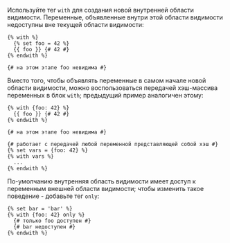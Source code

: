 Используйте тег ```with``` для создания новой внутренней области видимости. Переменные, объявленные внутри этой области видимости недоступны вне текущей области видимости:

```twig
{% with %}
  {% set foo = 42 %}
  {{ foo }} {# 42 #}
{% endwith %}

{# на этом этапе foo невидима #}
```

Вместо того, чтобы объявлять переменные в самом начале новой области видимости, можно воспользоваться передачей хэш-массива переменных в блок ```with```; предыдущий пример аналогичен этому:

```twig
{% with {foo: 42} %}
  {{ foo }} {# 42 #}
{% endwith %}

{# на этом этапе foo невидима #}

{# работает с передачей любой переменной представляющей собой хэш #}
{% set vars = {foo: 42} %}
{% with vars %}
  ...
{% endwith %}
```

По-умолчанию внутренняя область видимости имеет доступ к переменным внешней области видимости; чтобы изменить такое поведение - добавьте тег ```only```:

```twig
{% set bar = 'bar' %}
{% with {foo: 42} only %}
  {# только foo доступен #}
  {# bar недоступен #}
{% endwith %}
```

